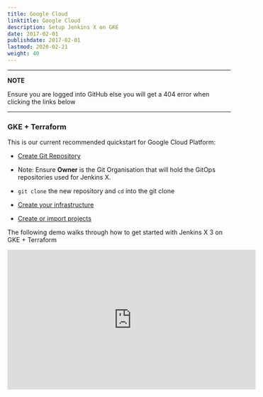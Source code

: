 ```yaml
---
title: Google Cloud
linktitle: Google Cloud
description: Setup Jenkins X on GKE 
date: 2017-02-01
publishdate: 2017-02-01
lastmod: 2020-02-21
weight: 40
---
```


---
**NOTE**

Ensure you are logged into GitHub else you will get a 404 error when clicking the links below

---

### GKE + Terraform
This is our current recommended quickstart for Google Cloud Platform:

*  <a href="https://github.com/jx3-gitops-repositories/jx3-terraform-gke/generate" target="github" class="btn bg-primary text-light">Create Git Repository</a> 

* Note: Ensure **Owner** is the Git Organisation that will hold the GitOps repositories used for Jenkins X.

* `git clone` the new repository and `cd`  into the git clone

*  <a href="https://github.com/jx3-gitops-repositories/jx3-terraform-gke/blob/master/README.md"
    target="github" class="btn bg-primary text-light" 
    title="use your new git repository to create your cloud infrastructure and install Jenkins X">
    Create your infrastructure
  </a>

*  <a href="/docs/v3/develop/create-project/" class="btn bg-primary text-light">Create or import projects</a>

The following demo walks through how to get started with Jenkins X 3 on GKE + Terraform 
<iframe width="560" height="315" src="https://www.youtube.com/embed/RYgKvRpjkoY" frameborder="0" allow="accelerometer; autoplay; clipboard-write; encrypted-media; gyroscope; picture-in-picture" allowfullscreen></iframe>
